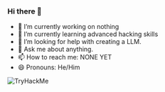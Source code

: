 ### Hi there 👋
- 🔭 I’m currently working on nothing
- 🌱 I’m currently learning advanced hacking skills
- 🤔 I’m looking for help with creating a LLM.
- 💬 Ask me about anything.
- 📫 How to reach me: NONE YET
- 😄 Pronouns: He/Him


![TryHackMe](https://tryhackme-badges.s3.amazonaws.com/sirhaxalot.png)
